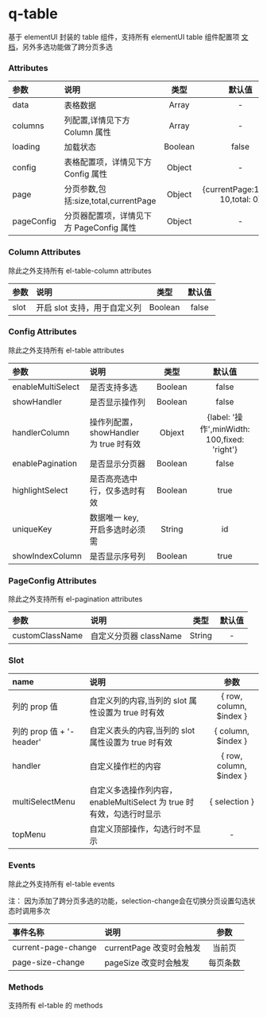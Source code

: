 # q-table

基于 elementUI 封装的 table 组件，支持所有 elementUI table 组件配置项 [文档](https://element.eleme.cn/2.12/#/zh-CN/component/table)，另外多选功能做了跨分页多选

### Attributes

| 参数       | 说明                                     |  类型   |              默认值               |
| :--------- | :--------------------------------------- | :-----: | :-------------------------------: |
| data       | 表格数据                                 |  Array  |                 -                 |
| columns    | 列配置,详情见下方 Column 属性            |  Array  |                 -                 |
| loading    | 加载状态                                 | Boolean |               false               |
| config     | 表格配置项，详情见下方 Config 属性       | Object  |                 -                 |
| page       | 分页参数,包括:size,total,currentPage     | Object  | {currentPage:1,size: 10,total: 0} |
| pageConfig | 分页器配置项，详情见下方 PageConfig 属性 | Object  |                 -                 |

### Column Attributes

除此之外支持所有 el-table-column attributes

| 参数 | 说明                         |  类型   | 默认值 |
| :--- | :--------------------------- | :-----: | :----: |
| slot | 开启 slot 支持，用于自定义列 | Boolean | false  |

### Config Attributes

除此之外支持所有 el-table attributes

| 参数              | 说明                                   |  类型   |                    默认值                    |
| :---------------- | :------------------------------------- | :-----: | :------------------------------------------: |
| enableMultiSelect | 是否支持多选                           | Boolean |                    false                     |
| showHandler       | 是否显示操作列                         | Boolean |                    false                     |
| handlerColumn     | 操作列配置，showHandler 为 true 时有效 | Objext  | {label: '操作',minWidth: 100,fixed: 'right'} |
| enablePagination  | 是否显示分页器                         | Boolean |                    false                     |
| highlightSelect   | 是否高亮选中行，仅多选时有效           | Boolean |                     true                     |
| uniqueKey         | 数据唯一 key, 开启多选时必须需         | String  |                      id                      |
| showIndexColumn   | 是否显示序号列                         | Boolean |                     true                     |

### PageConfig Attributes

除此之外支持所有 el-pagination attributes

| 参数            | 说明                   |  类型  | 默认值 |
| :-------------- | :--------------------- | :----: | :----: |
| customClassName | 自定义分页器 className | String |   -    |

### Slot

| name                     | 说明                                                                 |           参数           |
| :----------------------- | :------------------------------------------------------------------- | :----------------------: |
| 列的 prop 值             | 自定义列的内容,当列的 slot 属性设置为 true 时有效                    | { row, column, \$index } |
| 列的 prop 值 + '-header' | 自定义表头的内容,当列的 slot 属性设置为 true 时有效                  |   { column, \$index }    |
| handler                  | 自定义操作栏的内容                                                   | { row, column, \$index } |
| multiSelectMenu          | 自定义多选操作列内容，enableMultiSelect 为 true 时有效，勾选行时显示 |      { selection }       |
| topMenu                  | 自定义顶部操作，勾选行时不显示                                       |            -             |

### Events

除此之外支持所有 el-table events

注： 因为添加了跨分页多选的功能，selection-change会在切换分页设置勾选状态时调用多次

| 事件名称            | 说明                     |   参数   |
| :------------------ | :----------------------- | :------: |
| current-page-change | currentPage 改变时会触发 |  当前页  |
| page-size-change    | pageSize 改变时会触发    | 每页条数 |

### Methods

支持所有 el-table 的 methods
